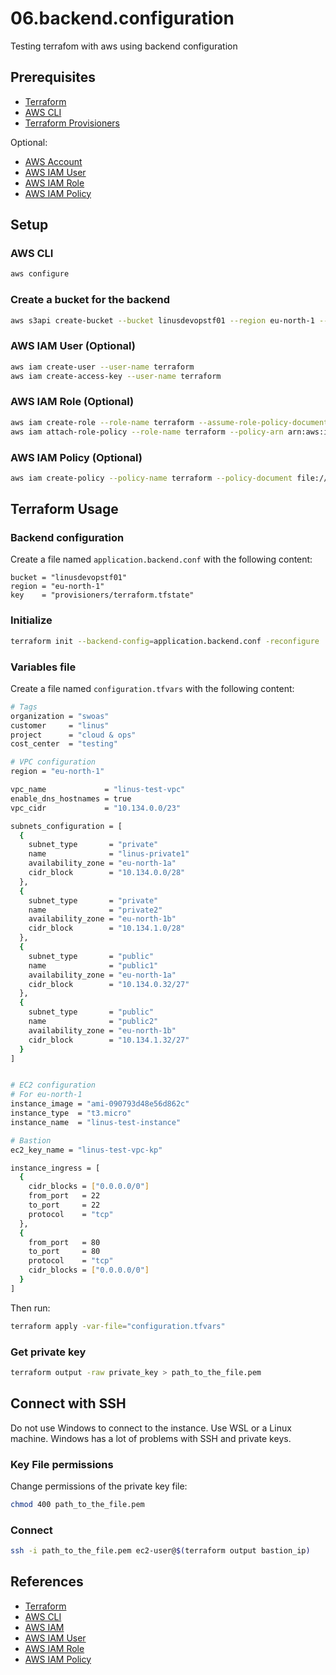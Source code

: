# 06.backend.configuration

Testing terrafom with aws using backend configuration

## Prerequisites

- [Terraform](https://www.terraform.io/downloads.html)
- [AWS CLI](https://docs.aws.amazon.com/cli/latest/userguide/cli-chap-install.html)
- [Terraform Provisioners](https://developer.hashicorp.com/terraform/language/resources/provisioners/syntax)

Optional:

- [AWS Account](https://aws.amazon.com/premiumsupport/knowledge-center/create-and-activate-aws-account/)
- [AWS IAM User](https://docs.aws.amazon.com/IAM/latest/UserGuide/id_users_create.html)
- [AWS IAM Role](https://docs.aws.amazon.com/IAM/latest/UserGuide/id_roles_create.html)
- [AWS IAM Policy](https://docs.aws.amazon.com/IAM/latest/UserGuide/access_policies_create.html)

## Setup

### AWS CLI

```bash
aws configure
```

### Create a bucket for the backend

```bash
aws s3api create-bucket --bucket linusdevopstf01 --region eu-north-1 --create-bucket-configuration LocationConstraint=eu-north-1

```

### AWS IAM User (Optional)

```bash
aws iam create-user --user-name terraform
aws iam create-access-key --user-name terraform
```

### AWS IAM Role (Optional)

```bash
aws iam create-role --role-name terraform --assume-role-policy-document file://aws/iam/terraform-role.json
aws iam attach-role-policy --role-name terraform --policy-arn arn:aws:iam::aws:policy/AdministratorAccess
```

### AWS IAM Policy (Optional)

```bash
aws iam create-policy --policy-name terraform --policy-document file://aws/iam/terraform-policy.json
```

## Terraform Usage

### Backend configuration

Create a file named `application.backend.conf` with the following content:

```hcl
bucket = "linusdevopstf01"
region = "eu-north-1"
key    = "provisioners/terraform.tfstate"
```

### Initialize

```bash
terraform init --backend-config=application.backend.conf -reconfigure
```

### Variables file

Create a file named `configuration.tfvars` with the following content:

```bash
# Tags
organization = "swoas"
customer     = "linus"
project      = "cloud & ops"
cost_center  = "testing"

# VPC configuration
region = "eu-north-1"

vpc_name             = "linus-test-vpc"
enable_dns_hostnames = true
vpc_cidr             = "10.134.0.0/23"

subnets_configuration = [
  {
    subnet_type       = "private"
    name              = "linus-private1"
    availability_zone = "eu-north-1a"
    cidr_block        = "10.134.0.0/28"
  },
  {
    subnet_type       = "private"
    name              = "private2"
    availability_zone = "eu-north-1b"
    cidr_block        = "10.134.1.0/28"
  },
  {
    subnet_type       = "public"
    name              = "public1"
    availability_zone = "eu-north-1a"
    cidr_block        = "10.134.0.32/27"
  },
  {
    subnet_type       = "public"
    name              = "public2"
    availability_zone = "eu-north-1b"
    cidr_block        = "10.134.1.32/27"
  }
]


# EC2 configuration
# For eu-north-1
instance_image = "ami-090793d48e56d862c"
instance_type  = "t3.micro"
instance_name  = "linus-test-instance"

# Bastion
ec2_key_name = "linus-test-vpc-kp"

instance_ingress = [
  {
    cidr_blocks = ["0.0.0.0/0"]
    from_port   = 22
    to_port     = 22
    protocol    = "tcp"
  },
  {
    from_port   = 80
    to_port     = 80
    protocol    = "tcp"
    cidr_blocks = ["0.0.0.0/0"]
  }
]

```

Then run:

```bash
terraform apply -var-file="configuration.tfvars"
```

### Get private key

```bash
terraform output -raw private_key > path_to_the_file.pem
```

## Connect with SSH

Do not use Windows to connect to the instance. Use WSL or a Linux machine.
Windows has a lot of problems with SSH and private keys.

### Key File permissions

Change permissions of the private key file:

```bash
chmod 400 path_to_the_file.pem
```

### Connect

```bash
ssh -i path_to_the_file.pem ec2-user@$(terraform output bastion_ip)
```

## References

- [Terraform](https://www.terraform.io/)
- [AWS CLI](https://aws.amazon.com/cli/)
- [AWS IAM](https://aws.amazon.com/iam/)
- [AWS IAM User](https://docs.aws.amazon.com/IAM/latest/UserGuide/id_users.html)
- [AWS IAM Role](https://docs.aws.amazon.com/IAM/latest/UserGuide/id_roles.html)
- [AWS IAM Policy](https://docs.aws.amazon.com/IAM/latest/UserGuide/access_policies.html)
